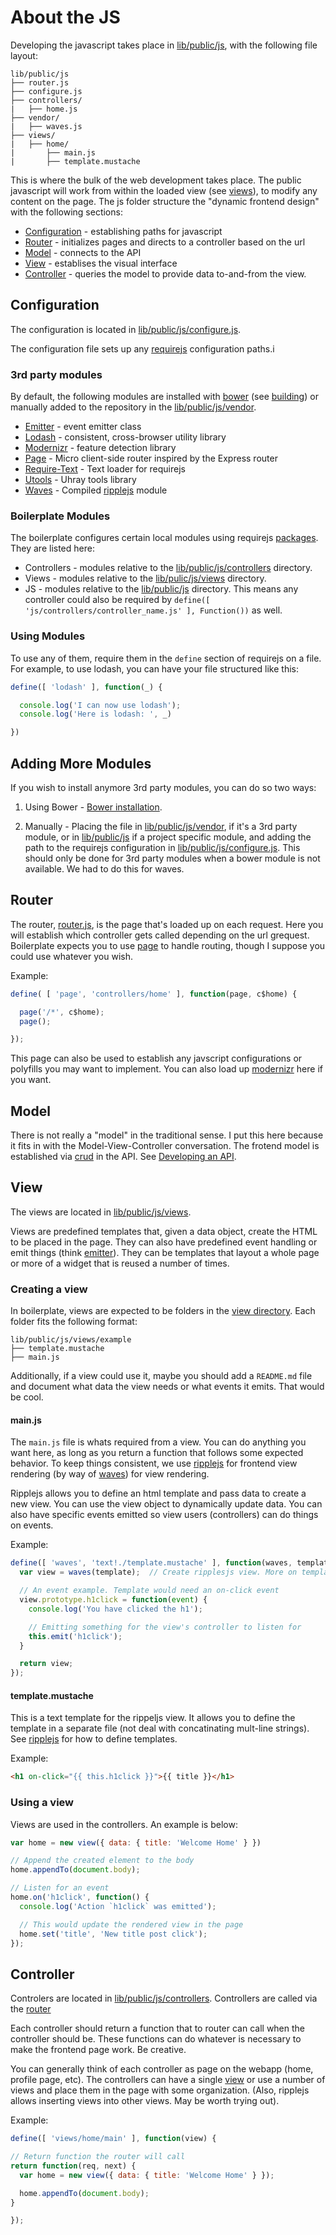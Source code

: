 About the JS
=============


Developing the javascript takes place in [lib/public/js](../lib/public/js), with the following file layout:

```
lib/public/js
├── router.js
├── configure.js
├── controllers/
|   ├── home.js
├── vendor/
|   ├── waves.js
├── views/
|   ├── home/
|       ├── main.js
|       ├── template.mustache
```

This is where the bulk of the web development takes place. The public javascript will work from within the loaded view (see [views](views.md)), to modify any content on the page. The js folder structure the "dynamic frontend design" with the following sections:

* [Configuration](#configuration) - establishing paths for javascript
* [Router](#router) - initializes pages and directs to a controller based on the url
* [Model](#model) - connects to the API
* [View](#view) - establises the visual interface
* [Controller](#controller) - queries the model to provide data to-and-from the view.

## Configuration

The configuration is located in [lib/public/js/configure.js](../lib/public/js/configure.js).

The configuration file sets up any [requirejs](http://requirejs.org) configuration paths.i

### 3rd party modules

By default, the following modules are installed with [bower](http://bower.io) (see [building](building.md#bower-installation)) or manually added to the repository in the [lib/public/js/vendor](../lib/public/js/vendor).

* [Emitter](https://github.com/jhermsmeier/emitter.js) - event emitter class
* [Lodash](http://lodash.com/) - consistent, cross-browser utility library
* [Modernizr](http://modernizr.com/) - feature detection library
* [Page](http://visionmedia.github.io/page.js/) - Micro client-side router inspired by the Express router
* [Require-Text](https://github.com/requirejs/text) - Text loader for requirejs
* [Utools](https://github.com/uhray/utools) - Uhray tools library
* [Waves](https://github.com/ripplejs/waves) - Compiled [ripplejs](https://github.com/ripplejs/ripple) module

### Boilerplate Modules

The boilerplate configures certain local modules using requirejs [packages](http://requirejs.org/docs/api.html#packages). They are listed here:

* Controllers - modules relative to the [lib/public/js/controllers](../lib/public/js/controllers) directory.
* Views - modules relative to the [lib/pulic/js/views](../lib/public/js/views) directory.
* JS - modules relative to the [lib/public/js](../lib/public/js) directory. This means any controller could also be required by `define([ 'js/controllers/controller_name.js' ], Function())` as well.

### Using Modules

To use any of them, require them in the `define` section of requirejs on a file. For example, to use lodash, you can have your file structured like this:

```js
define([ 'lodash' ], function(_) {

  console.log('I can now use lodash');
  console.log('Here is lodash: ', _)

})
```

## Adding More Modules

If you wish to install anymore 3rd party modules, you can do so two ways:

1. Using Bower - [Bower installation](building.md#bower-installation).

2. Manually - Placing the file in [lib/public/js/vendor](../lib/public/js/vendor), if it's a 3rd party module, or in [lib/public/js](../lib/public/js) if a project specific module, and adding the path to the requirejs configuration in [lib/public/js/configure.js](../lib/public/js/configure.js). This should only be done for 3rd party modules when a bower module is not available. We had to do this for waves.

## Router

The router, [router.js](../lib/public/js/router.js), is the page that's loaded up on each request. Here you will establish which controller gets called depending on the url grequest. Boilerplate expects you to use [page](http://visionmedia.github.io/page.js/) to handle routing, though I suppose you could use whatever you wish.

Example:

```js
define( [ 'page', 'controllers/home' ], function(page, c$home) {

  page('/*', c$home);
  page();

});
```

This page can also be used to establish any javscript configurations or polyfills you may want to implement. You can also load up [modernizr](http://modernizr.com/) here if you want.

## Model

There is not really a "model" in the traditional sense. I put this here because it fits in with the Model-View-Controller conversation. The frotend model is established via [crud](https://github.com/uhray/utools.git) in the API. See [Developing an API](api.md).

## View

The views are located in [lib/public/js/views](../lib/public/js/views).

Views are predefined templates that, given a data object, create the HTML to be placed in the page. They can also have predefined event handling or emit things (think [emitter](https://github.com/jhermsmeier/emitter.js)). They can be templates that layout a whole page or more of a widget that is reused a number of times.

### Creating a view

In boilerplate, views are expected to be folders in the [view directory](../lib/public/js/views). Each folder fits the following format:

```
lib/public/js/views/example
├── template.mustache
├── main.js
```

Additionally, if a view could use it, maybe you should add a `README.md` file and document what data the view needs or what events it emits. That would be cool.

#### main.js

The `main.js` file is whats required from a view. You can do anything you want here, as long as you return a function that follows some expected behavior. To keep things consistent, we use [ripplejs](https://github.com/ripplejs/ripple) for frontend view rendering (by way of [waves](https://github.com/ripplejs/waves)) for view rendering.

Ripplejs allows you to define an html template and pass data to create a new view. You can use the view object to dynamically update data. You can also have specific events emitted so view users (controllers) can do things on events.

Example:

```js
define([ 'waves', 'text!./template.mustache' ], function(waves, template) {
  var view = waves(template);  // Create ripplesjs view. More on templates below

  // An event example. Template would need an on-click event
  view.prototype.h1click = function(event) {
    console.log('You have clicked the h1');

    // Emitting something for the view's controller to listen for
    this.emit('h1click');
  }

  return view;
});
```

#### template.mustache

This is a text template for the rippeljs view. It allows you to define the template in a separate file (not deal with concatinating mult-line strings). See [ripplejs](https://github.com/ripplejs/ripple) for how to define templates.

Example:

```html
<h1 on-click="{{ this.h1click }}">{{ title }}</h1>
```

### Using a view

Views are used in the controllers. An example is below:

```js
var home = new view({ data: { title: 'Welcome Home' } })

// Append the created element to the body
home.appendTo(document.body);

// Listen for an event
home.on('h1click', function() {
  console.log('Action `h1click` was emitted');

  // This would update the rendered view in the page
  home.set('title', 'New title post click');
});
```

## Controller

Controlers are located in [lib/public/js/controllers](../lib/public/js/controllers). Controllers are called via the [router](#router)

Each controller should return a function that to router can call when the controller should be. These functions can do whatever is necessary to make the frontend page work. Be creative.

You can generally think of each controller as page on the webapp (home, profile page, etc). The controllers can have a single [view](#view) or use a number of views and place them in the page with some organization. (Also, ripplejs allows inserting views into other views. May be worth trying out).

Example:

```js
define([ 'views/home/main' ], function(view) {

// Return function the router will call
return function(req, next) {
  var home = new view({ data: { title: 'Welcome Home' } });

  home.appendTo(document.body);
}

});
```


